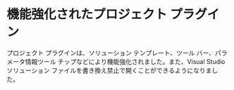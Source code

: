 # 機能強化されたプロジェクト プラグイン

プロジェクト プラグインは、ソリューション テンプレート、ツール バー、パラメータ情報ツール チップなどにより機能強化されました。また、Visual Studio ソリューション ファイルを書き換え禁止で開くことができるようになりました。